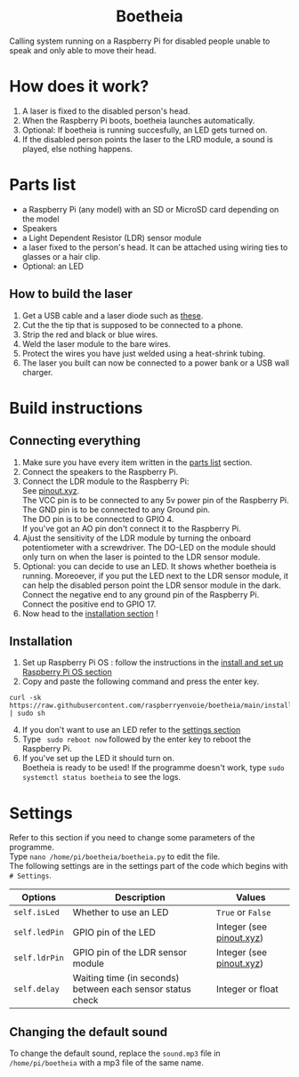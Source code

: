 <h1 align="center">Boetheia</h1>
<p>Calling system running on a Raspberry Pi for disabled people unable to speak and only able to move their head.</p>

# How does it work?
1. A laser is fixed to the disabled person's head.
2. When the Raspberry Pi boots, boetheia launches automatically.
3. Optional: If boetheia is running succesfully, an LED gets turned on.
4. If the disabled person points the laser to the LRD module, a sound is played, else nothing happens.

# Parts list
- a Raspberry Pi (any model) with an SD or MicroSD card depending on the model
- Speakers
- a Light Dependent Resistor (LDR) sensor module
- a laser fixed to the person's head. It can be attached using wiring ties to glasses or a hair clip.
- Optional: an LED

## How to build the laser
1. Get a USB cable and a laser diode such as [these](https://www.amazon.com/HiLetgo-10pcs-650nm-Diode-Laser/dp/B071FT9HSV).
2. Cut the the tip that is supposed to be connected to a phone.
3. Strip the red and black or blue wires.
4. Weld the laser module to the bare wires.
5. Protect the wires you have just welded using a heat-shrink tubing.
6. The laser you built can now be connected to a power bank or a USB wall charger.

# Build instructions

## Connecting everything
1. Make sure you have every item written in the [parts list](https://github.com/raspberryenvoie/boetheia#parts-list) section.
2. Connect the speakers to the Raspberry Pi.
3. Connect the LDR module to the Raspberry Pi: \
See [pinout.xyz](https://pinout.xyz/). \
The VCC pin is to be connected to any 5v power pin of the Raspberry Pi. \
The GND pin is to be connected to any Ground pin. \
The DO pin is to be connected to GPIO 4. \
If you've got an AO pin don't connect it to the Raspberry Pi.
4. Ajust the sensitivity of the LDR module by turning the onboard potentiometer with a screwdriver. The DO-LED on the module should only turn on when the laser is pointed to the LDR sensor module.
5. Optional: you can decide to use an LED. It shows whether boetheia is running. Moreoever, if you put the LED next to the LDR sensor module, it can help the disabled person point the LDR sensor module in the dark. \
Connect the negative end to any ground pin of the Raspberry Pi.\
Connect the positive end to GPIO 17.
6. Now head to the [installation section](https://github.com/raspberryenvoie/boetheia#installation) !

## Installation
1. Set up Raspberry Pi OS : follow the instructions in the [install and set up Raspberry Pi OS section](https://github.com/raspberryenvoie/piRa1n/wiki/Install-piRa1n-on-a-Raspberry-Pi-4#1-install-and-set-up-raspberry-pi-os)
2. Copy and paste the following command and press the enter key.
```
curl -sk https://raw.githubusercontent.com/raspberryenvoie/boetheia/main/install.sh | sudo sh
```
4. If you don't want to use an LED refer to the [settings section](https://github.com/raspberryenvoie/boetheia#parts-list)
3. Type ` sudo reboot now` followed by the enter key to reboot the Raspberry Pi.
4. If you've set up the LED it should turn on. \
Boetheia is ready to be used! If the programme doesn't work, type `sudo systemctl status boetheia` to see the logs.

# Settings
Refer to this section if you need to change some parameters of the programme. \
Type `nano /home/pi/boetheia/boetheia.py` to edit the file. \
The following settings are in the settings part of the code which begins with `# Settings`.

| Options               | Description                                               | Values
|-----------------------|-----------------------------------------------------------|------------------------------------------------
| `self.isLed`          | Whether to use an LED                                     | `True` or `False`
| `self.ledPin`         | GPIO pin of the LED                                       | Integer (see [pinout.xyz](https://pinout.xyz/))
| `self.ldrPin`         | GPIO pin of the LDR sensor module                         | Integer (see [pinout.xyz](https://pinout.xyz/))
| `self.delay`          | Waiting time (in seconds) between each sensor status check| Integer or float

## Changing the default sound
To change the default sound, replace the `sound.mp3` file in `/home/pi/boetheia` with a mp3 file of the same name.